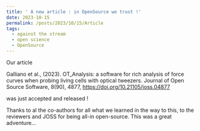 ```yaml
---
title: ' A new article : in OpenSource we trust !'
date: 2023-10-15
permalink: /posts/2023/10/15/Article
tags:
  - against the stream
  - open science
  - OpenSource
---
```


Our article

Galliano et al., (2023). OT_Analysis: a software for rich analysis of force curves when probing living cells with optical tweezers. Journal of Open Source Software, 8(90), 4877, https://doi.org/10.21105/joss.04877

was just accepted and released !

Thanks to al the co-authors for all what we learned in the way to this, to the reviewers and JOSS for being all-in open-source. This was a great adventure…
